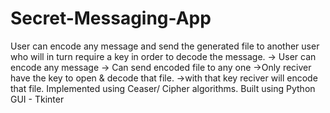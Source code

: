 # Secret-Messaging-App
User can encode any message and send the generated file to another user who will in turn require a key in order to decode the message.  -> User can encode any message -> Can send encoded file to any one ->Only reciver have the key to open &amp; decode that file. ->with that key reciver will encode that file.  Implemented using Ceaser/ Cipher algorithms. Built using Python GUI - Tkinter
